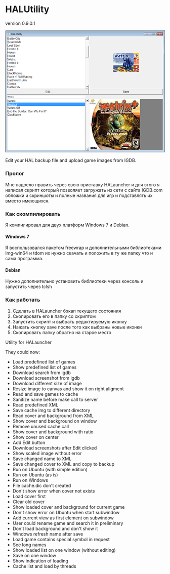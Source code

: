 # HALUtility

version 0.9.0.1

![img](https://raw.githubusercontent.com/vstebunov/HALUtility/master/imgs/screenshot.png)

Edit your HAL backup file and upload game images from IGDB.

### Пролог

Мне надоело править через свою приставку HALauncher и для этого я написал
скрипт который позволяет загружать из сети с сайта IGDB.com обложки и скриншоты
и полные названия для игр и подставлять их вместо имеющихся.

### Как скомпилировать

Я компилировал для двух платформ Windows 7 и Debian. 

#### Windows 7

Я воспользовался пакетом freewrap и дополнительными библиотеками Img-win64 и
tdom их нужно скачать и положить в ту же папку что и сама программа.

#### Debian

Нужно дополнительно установить библиотеки через консоль и запустить через tclsh

### Как работать

1. Сделать в HALauncher бэкап текущего состояния
2. Скопировать его в папку со скриптом
3. Запустить скрипт и выбрать редактируемую иконку
4. Нажать кнопку save после того как выбраны новые иконки
5. Скопировать папку обратно на старое место


Utility for HALauncher

They could now:

+ Load predefined list of games
+ Show predefined list of games
+ Download search from igdb 
+ Download screenshot from igdb
+ Download different size of image
+ Resize image to canvas and show it on right aligment
+ Read and save games to cache
+ Sanitize name before make call to server
+ Read predefined XML
+ Save cache img to different directory
+ Read cover and background from XML
+ Show cover and background on window
+ Remove unused cache call
+ Show cover and background with ratio
+ Show cover on center
+ Add Edit button
+ Download screenshots after Edit clicked
+ Show scaled image without error
+ Save changed name to XML
+ Save changed cover to XML and copy to backup
+ Run on Ubuntu (with simple edition)
+ Run on Ubuntu (as is)
+ Run on Windows
+ File cache.dic don't created
+ Don't show error when cover not exists
+ Load cover first
+ Clear old cover
+ Show loaded cover and background for current game
+ Don't show error on Ubuntu when start subwindow
+ Add current view as first element on subwindow
+ User could rename game and search it in preliminary
+ Don't load background and don't show it
+ Windows refresh name after save
+ Load game contains special symbol in request
+ See long names
+ Show loaded list on one window (without editing)
+ Save on one window
+ Show indication of loading
+ Cache list and load by threads
